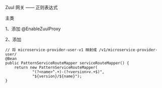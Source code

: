 Zuul 网关 —— 正则表达式

主类  

1、添加 @EnableZuulProxy 

2、添加

    // 将 microservice-provider-user-v1 映射成 /v1/microservice-provider-user/
    @Bean
    public PatternServiceRouteMapper serviceRouteMapper() {
        return new PatternServiceRouteMapper(
                "(?<name>^.+)-(?<version>v.+$)",
                "${version}/${name}");
    }
